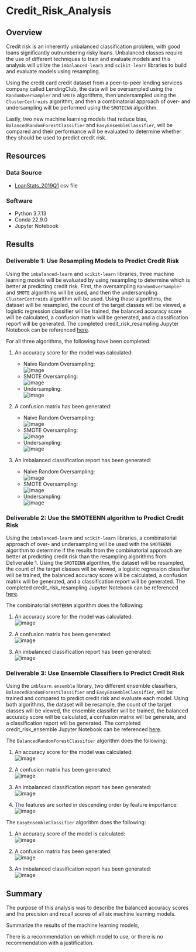 # Credit_Risk_Analysis

## Overview 
Credit risk is an inherently unbalanced classification problem, with good loans significantly outnumbering risky loans. Unbalanced classes require the use of different techniques to train and evaluate models and this analysis will utilize the ```imbalanced-learn``` and ```scikit-learn``` libraries to build and evaluate models using resampling.

Using the credit card credit dataset from a peer-to-peer lending services company called LendingClub, the data will be oversampled using the ```RandomOverSampler``` and ```SMOTE``` algorithms, then undersampled using the ```ClusterCentroids``` algorithm, and then a combinatorial approach of over- and undersampling will be performed using the ```SMOTEENN``` algorithm. 

Lastly, two new machine learning models that reduce bias, ```BalancedRandomForestClassifier``` and ```EasyEnsembleClassifier```, will be compared and their performance will be evaluated to determine whether they should be used to predict credit risk.

## Resources
### Data Source 
-  [LoanStats_2019Q1](https://github.com/lkachury/Credit_Risk_Analysis/blob/main/LoanStats_2019Q1.csv) csv file

### Software
- Python 3.7.13
- Conda 22.9.0
- Jupyter Notebook

## Results
### Deliverable 1: Use Resampling Models to Predict Credit Risk
Using the ```imbalanced-learn``` and ```scikit-learn``` libraries, three machine learning models will be evaluated by using resampling to determine which is better at predicting credit risk. First, the oversampling ```RandomOverSampler``` and ```SMOTE``` algorithms will be used, and then the undersampling ```ClusterCentroids``` algorithm will be used. Using these algorithms, the dataset will be resampled, the count of the target classes will be viewed, a logistic regression classifier will be trained, the balanced accuracy score will be calculated, a confusion matrix will be generated, and a classification report will be generated. The completed credit_risk_resampling Jupyter Notebook can be referenced [here](https://github.com/lkachury/Credit_Risk_Analysis/blob/main/credit_risk_resampling.ipynb).

For all three algorithms, the following have been completed:
1. An accuracy score for the model was calculated:
    - Naive Random Oversampling: <br /> ![image](https://user-images.githubusercontent.com/108038989/198144738-cdadc2df-7dec-4dc0-94dd-bb17c55e85e9.png)
    - SMOTE Oversampling: <br /> ![image](https://user-images.githubusercontent.com/108038989/198149934-8fc2ee32-7e29-4d93-bcb7-1569ee288f19.png)
    - Undersampling: <br /> ![image](https://user-images.githubusercontent.com/108038989/198144848-0347f053-58cf-4483-9e71-40088b335f8d.png)

2. A confusion matrix has been generated:
    - Naive Random Oversampling: <br /> ![image](https://user-images.githubusercontent.com/108038989/198144780-45a1a88f-2b6c-46f6-8534-c6911921b7bf.png)
    - SMOTE Oversampling: <br /> ![image](https://user-images.githubusercontent.com/108038989/198149972-397e56ea-116c-45e4-bd42-5e3377900d19.png)
    - Undersampling: <br /> ![image](https://user-images.githubusercontent.com/108038989/198144883-84f06d21-e951-42b6-aa67-5db696d15358.png)
  
3. An imbalanced classification report has been generated:
    - Naive Random Oversampling: <br /> ![image](https://user-images.githubusercontent.com/108038989/198144676-fa24c1cb-0ce3-4ae0-abd1-424a52ff76b1.png)
    - SMOTE Oversampling: <br /> ![image](https://user-images.githubusercontent.com/108038989/198150034-53b51905-8090-44e6-8f1c-3c327810620f.png)
    - Undersampling: <br /> ![image](https://user-images.githubusercontent.com/108038989/198144923-4884e5ad-c08d-4bdb-8fa6-675f91e8187b.png)

### Deliverable 2: Use the SMOTEENN algorithm to Predict Credit Risk
Using the ```imbalanced-learn``` and ```scikit-learn``` libraries, a combinatorial approach of over- and undersampling will be used with the ```SMOTEENN``` algorithm to determine if the results from the combinatorial approach are better at predicting credit risk than the resampling algorithms from Deliverable 1. Using the ```SMOTEENN``` algorithm, the dataset will be resampled, the count of the target classes will be viewed, a logistic regression classifier will be trained, the balanced accuracy score will be calculated, a confusion matrix will be generated, and a classification report will be generated. The completed credit_risk_resampling Jupyter Notebook can be referenced [here](https://github.com/lkachury/Credit_Risk_Analysis/blob/main/credit_risk_resampling.ipynb).

The combinatorial ```SMOTEENN``` algorithm does the following:
1. An accuracy score for the model was calculated: 
<br /> ![image](https://user-images.githubusercontent.com/108038989/198145077-fdb95642-de96-47c3-bf84-6e46a06e0ee3.png)

2. A confusion matrix has been generated: 
<br /> ![image](https://user-images.githubusercontent.com/108038989/198145019-e1d2f632-13c2-4e3c-8921-d6c03a3c3d06.png)

3. An imbalanced classification report has been generated: 
<br /> ![image](https://user-images.githubusercontent.com/108038989/198144975-acbda87c-a55f-4c7d-986e-d024c87ec47a.png)

### Deliverable 3: Use Ensemble Classifiers to Predict Credit Risk
Using the ```imblearn.ensemble``` library, two different ensemble classifiers, ```BalancedRandomForestClassifier``` and ```EasyEnsembleClassifier```, will be trained and compared to predict credit risk and evaluate each model. Using both algorithms, the dataset will be resample, the count of the target classes will be viewed, the ensemble classifier will be trained, the balanced accuracy score will be calculated, a confusion matrix will be generate, and a classification report will be generated. The completed credit_risk_ensemble Jupyter Notebook can be referenced [here]().

The ```BalancedRandomForestClassifier``` algorithm does the following:
1. An accuracy score for the model was calculated:
<br /> ![image](https://user-images.githubusercontent.com/108038989/198165983-26ef4258-0eaf-4c66-b576-8bf0b2b91999.png)

2. A confusion matrix has been generated: 
<br /> ![image](https://user-images.githubusercontent.com/108038989/198166025-54797e2c-08d5-4c68-9813-e1fac5354374.png)

3. An imbalanced classification report has been generated: 
<br /> ![image](https://user-images.githubusercontent.com/108038989/198166049-e30e99a4-5272-4003-9e6b-7e9ae8fc6099.png)

4. The features are sorted in descending order by feature importance: 
<br /> ![image](https://user-images.githubusercontent.com/108038989/198166166-d0ff6145-0fbc-4a07-8db8-0fe6f5a3ccfa.png)

The ```EasyEnsembleClassifier``` algorithm does the following:
1. An accuracy score of the model is calculated:
<br /> ![image](https://user-images.githubusercontent.com/108038989/198166215-34dd77a5-ab44-4b4d-aa70-57c3b245eb0f.png)

2. A confusion matrix has been generated: 
<br /> ![image](https://user-images.githubusercontent.com/108038989/198166256-570175a3-5db7-418f-a7f4-6a0f91a3bd11.png)

3. An imbalanced classification report has been generated: 
<br /> ![image](https://user-images.githubusercontent.com/108038989/198166291-a2e81057-c830-4bd2-97d8-9fbc7cb73daf.png)

## Summary 
The purpose of this analysis was to describe the balanced accuracy scores and the precision and recall scores of all six machine learning models. 

Summarize the results of the machine learning models, 

There is a recommendation on which model to use, or there is no recommendation with a justification.
